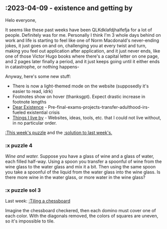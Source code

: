 ## :**2023-04-09 - existence and getting by**

Helo everyone,

It seems like these past weeks have been QLKdklafdjhalfefja for a lot of people. Definitely was for me. Personally I think I'm 3 whole days behind on work and life is starting to feel like one of Norm Macdonald's never-ending jokes, it just goes on and on, challenging you at every twist and turn, making you feel out application after application, and it just never ends, like one of those Victor Hugo books where there's a capital letter on one page, and 2 pages later finally a period, and it just keeps going until it either ends in catastrophe, or nothing happens-

Anyway, here's some new stuff:

+ There is now a light-themed mode on the website (supposedly it's easier to read, idrk)
+ Footnotes show on hover (thanksgpt). Expect drastic increase in footnote lengths
+ [Dear Existence](http://kennethsun.net/posts/existence) - Pre-final-exams-projects-transfer-adulthood-irs-fueled existential crisis
+ [Things I live by](http://kennethsun.net/posts/live-by) - Websites, ideas, tools, etc. that I could not live without, in no particular order.

[\:This week's puzzle](#puzzle-4) and the [\:solution to last week's.](#puzzle-sol-3)


### \:x puzzle 4
_Wine and water._  Suppose you have a glass of wine and a glass of water, each filled half-way. Using a spoon you transfer a spoonful of wine from the wine glass to the water glass and mix it a bit. Then using the same spoon you take a spoonful of the liquid from the water glass into the wine glass. Is there more wine in the water glass, or more water in the wine glass?

### \:x puzzle sol 3

Last week: [\:Tiling a chessboard](#puzzle-3)

Imagine the chessboard checkered, then each domino must cover one of each color. With the diagonals removed, the colors of squares are uneven, so it's impossible to tile. 


